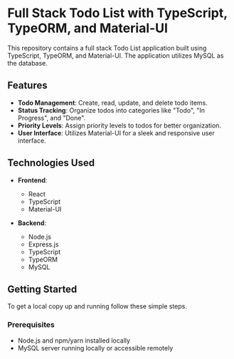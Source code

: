 # Full Stack Todo List with TypeScript, TypeORM, and Material-UI

This repository contains a full stack Todo List application built using TypeScript, TypeORM, and Material-UI. The application utilizes MySQL as the database.

## Features

- **Todo Management**: Create, read, update, and delete todo items.
- **Status Tracking**: Organize todos into categories like "Todo", "In Progress", and "Done".
- **Priority Levels**: Assign priority levels to todos for better organization.
- **User Interface**: Utilizes Material-UI for a sleek and responsive user interface.

## Technologies Used

- **Frontend**:
  - React
  - TypeScript
  - Material-UI

- **Backend**:
  - Node.js
  - Express.js
  - TypeScript
  - TypeORM
  - MySQL

## Getting Started

To get a local copy up and running follow these simple steps.

### Prerequisites

- Node.js and npm/yarn installed locally
- MySQL server running locally or accessible remotely